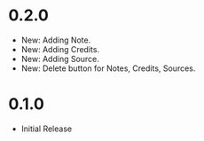 # 0.2.0

- New: Adding Note.
- New: Adding Credits.
- New: Adding Source.
- New: Delete button for Notes, Credits, Sources.

# 0.1.0

- Initial Release
